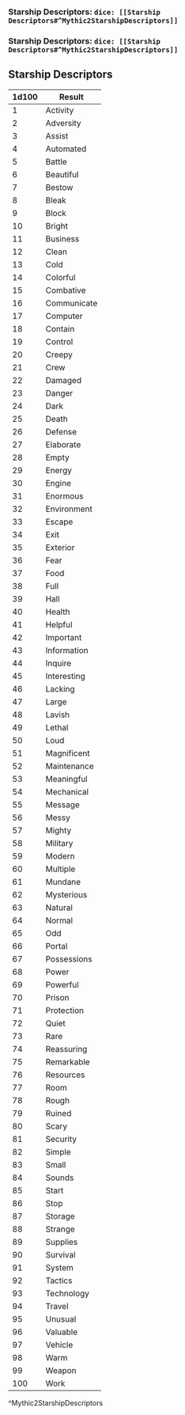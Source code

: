 ### Starship Descriptors: `dice: [[Starship Descriptors#^Mythic2StarshipDescriptors]]`
### Starship Descriptors: `dice: [[Starship Descriptors#^Mythic2StarshipDescriptors]]`

## 
## Starship Descriptors
| 1d100 | Result      |
| ----- | ----------- |
| 1     | Activity    |
| 2     | Adversity   |
| 3     | Assist      |
| 4     | Automated   |
| 5     | Battle      |
| 6     | Beautiful   |
| 7     | Bestow      |
| 8     | Bleak       |
| 9     | Block       |
| 10    | Bright      |
| 11    | Business    |
| 12    | Clean       |
| 13    | Cold        |
| 14    | Colorful    |
| 15    | Combative   |
| 16    | Communicate |
| 17    | Computer    |
| 18    | Contain     |
| 19    | Control     |
| 20    | Creepy      |
| 21    | Crew        |
| 22    | Damaged     |
| 23    | Danger      |
| 24    | Dark        |
| 25    | Death       |
| 26    | Defense     |
| 27    | Elaborate   |
| 28    | Empty       |
| 29    | Energy      |
| 30    | Engine      |
| 31    | Enormous    |
| 32    | Environment |
| 33    | Escape      |
| 34    | Exit        |
| 35    | Exterior    |
| 36    | Fear        |
| 37    | Food        |
| 38    | Full        |
| 39    | Hall        |
| 40    | Health      |
| 41    | Helpful     |
| 42    | Important   |
| 43    | Information |
| 44    | Inquire     |
| 45    | Interesting |
| 46    | Lacking     |
| 47    | Large       |
| 48    | Lavish      |
| 49    | Lethal      |
| 50    | Loud        |
| 51    | Magnificent |
| 52    | Maintenance |
| 53    | Meaningful  |
| 54    | Mechanical  |
| 55    | Message     |
| 56    | Messy       |
| 57    | Mighty      |
| 58    | Military    |
| 59    | Modern      |
| 60    | Multiple    |
| 61    | Mundane     |
| 62    | Mysterious  |
| 63    | Natural     |
| 64    | Normal      |
| 65    | Odd         |
| 66    | Portal      |
| 67    | Possessions |
| 68    | Power       |
| 69    | Powerful    |
| 70    | Prison      |
| 71    | Protection  |
| 72    | Quiet       |
| 73    | Rare        |
| 74    | Reassuring  |
| 75    | Remarkable  |
| 76    | Resources   |
| 77    | Room        |
| 78    | Rough       |
| 79    | Ruined      |
| 80    | Scary       |
| 81    | Security    |
| 82    | Simple      |
| 83    | Small       |
| 84    | Sounds      |
| 85    | Start       |
| 86    | Stop        |
| 87    | Storage     |
| 88    | Strange     |
| 89    | Supplies    |
| 90    | Survival    |
| 91    | System      |
| 92    | Tactics     |
| 93    | Technology  |
| 94    | Travel      |
| 95    | Unusual     |
| 96    | Valuable    |
| 97    | Vehicle     |
| 98    | Warm        |
| 99    | Weapon      |
| 100   | Work        |
^Mythic2StarshipDescriptors